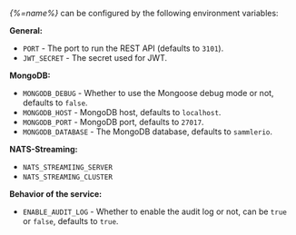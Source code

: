 _{%=name%}_ can be configured by the following environment variables:

**General:**

- `PORT` - The port to run the REST API (defaults to `3101`).
- `JWT_SECRET` - The secret used for JWT.

**MongoDB:**

- `MONGODB_DEBUG` - Whether to use the Mongoose debug mode or not, defaults to `false`.
- `MONGODB_HOST` - MongoDB host, defaults to `localhost`.
- `MONGODB_PORT` - MongoDB port, defaults to `27017`. 
- `MONGODB_DATABASE` - The MongoDB database, defaults to `sammlerio`.

**NATS-Streaming:**

- `NATS_STREAMIING_SERVER`
- `NATS_STREAMING_CLUSTER`

**Behavior of the service:**

- `ENABLE_AUDIT_LOG` - Whether to enable the audit log or not, can be `true` or `false`, defaults to `true`.

